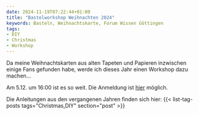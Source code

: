 ```yaml
---
date: 2024-11-19T07:22:44+01:00
title: "Bastelworkshop Weihnachten 2024"
keywords: Basteln, Weihnachtskarte, Forum Wissen Göttingen
tags:
- DIY
- Christmas
- Workshop
---
```


Da meine Weihnachtskarten aus alten Tapeten und Papieren inzwischen einige Fans gefunden habe, werde ich dieses Jahr einen Workshop dazu machen...

<!--more-->

Am 5.12. um 16:00 ist es so weit. Die Anmeldung ist [hier](https://www.forum-wissen.de/event/adventsprogramm-weihnachtskarten/) möglich.

Die Anleitungen aus den vergangenen Jahren finden sich hier:
{{< list-tag-posts tags="Christmas,DIY" section="post" >}}
